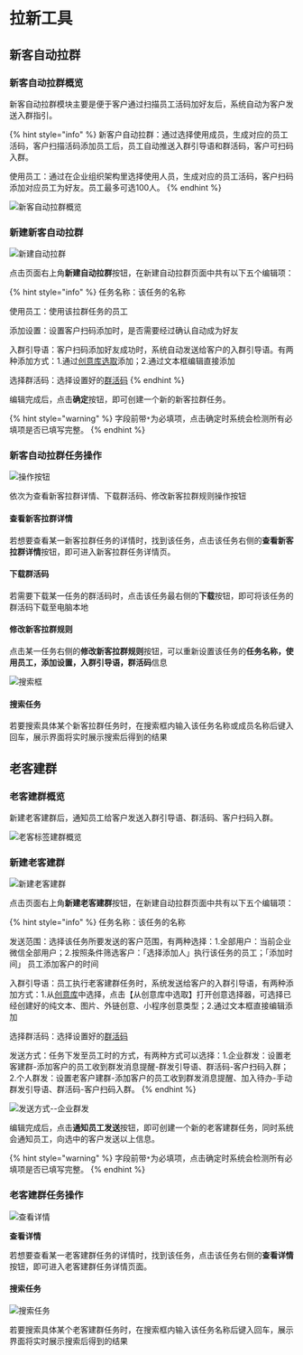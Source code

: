 # 拉新工具

## 新客自动拉群

### 新客自动拉群概览

新客自动拉群模块主要是便于客户通过扫描员工活码加好友后，系统自动为客户发送入群指引。

{% hint style="info" %}
新客户自动拉群：通过选择使用成员，生成对应的员工活码，客户扫描活码添加员工后，员工自动推送入群引导语和群活码，客户可扫码入群。

使用员工：通过在企业组织架构里选择使用人员，生成对应的员工活码，客户扫码添加对应员工为好友。员工最多可选100人。
{% endhint %}

![新客自动拉群概览](../../.gitbook/assets/新客自动拉群概览.png)

### 新建新客自动拉群

![新建自动拉群](../../.gitbook/assets/新建新客自动拉群.png)

点击页面右上角**新建自动拉群**按钮，在新建自动拉群页面中共有以下五个编辑项：

{% hint style="info" %}
任务名称：该任务的名称

使用员工：使用该拉群任务的员工

添加设置：设置客户扫码添加时，是否需要经过确认自动成为好友

入群引导语：客户扫码添加好友成功时，系统自动发送给客户的入群引导语。有两种添加方式：1.通过[创意库选取](../../creativity-material-library/creativity-library.md)添加；2.通过文本框编辑直接添加

选择群活码：选择设置好的[群活码](huo-ma.md)
{% endhint %}

编辑完成后，点击**确定**按钮，即可创建一个新的新客拉群任务。

{% hint style="warning" %}
字段前带`*`为必填项，点击确定时系统会检测所有必填项是否已填写完整。
{% endhint %}

### 新客自动拉群任务操作

![操作按钮](../../.gitbook/assets/新客自动拉群操作.png)

依次为查看新客拉群详情、下载群活码、修改新客拉群规则操作按钮

#### 查看新客拉群详情

若想要查看某一新客拉群任务的详情时，找到该任务，点击该任务右侧的**查看新客拉群详情**按钮，即可进入新客拉群任务详情页。

#### 下载群活码

若需要下载某一任务的群活码时，点击该任务最右侧的**下载**按钮，即可将该任务的群活码下载至电脑本地

#### 修改新客拉群规则

点击某一任务右侧的**修改新客拉群规则**按钮，可以重新设置该任务的**任务名称，使用员工，添加设置，入群引导语，群活码**信息

![搜索框](../../.gitbook/assets/新客自动拉群搜索.png)

#### 搜索任务

若要搜索具体某个新客拉群任务时，在搜索框内输入该任务名称或成员名称后键入回车，展示界面将实时展示搜索后得到的结果

## 老客建群

### 老客建群概览

新建老客建群后，通知员工给客户发送入群引导语、群活码、客户扫码入群。

![老客标签建群概览](../../.gitbook/assets/老客标签建群概览.png)

### 新建老客建群

![新建老客建群](../../.gitbook/assets/新建老客标签建群.png)

点击页面右上角**新建老客建群**按钮，在新建自动拉群页面中共有以下五个编辑项：

{% hint style="info" %}
任务名称：该任务的名称

发送范围：选择该任务所要发送的客户范围，有两种选择：1.全部用户：当前企业微信全部用户；2.按照条件筛选客户：「选择添加人」执行该任务的员工；「添加时间」 员工添加客户的时间

入群引导语：员工执行老客建群任务时，系统发送给客户的入群引导语，有两种添加方式：1.从[创意库](../../creativity-material-library/creativity-library.md)中选择，点击【从创意库中选取】打开创意选择器，可选择已经创建好的纯文本、图片、外链创意、小程序创意类型；2.通过文本框直接编辑添加

选择群活码：选择设置好的[群活码](huo-ma.md)

发送方式：任务下发至员工时的方式，有两种方式可以选择：1.企业群发：设置老客建群-添加客户的员工收到群发消息提醒-群发引导语、群活码-客户扫码入群；2.个人群发：设置老客户建群-添加客户的员工收到群发消息提醒、加入待办-手动群发引导语、群活码-客户扫码入群。
{% endhint %}

![发送方式--企业群发](../../.gitbook/assets/企业群发.png)

编辑完成后，点击**通知员工发送**按钮，即可创建一个新的老客建群任务，同时系统会通知员工，向选中的客户发送以上信息。

{% hint style="warning" %}
字段前带`*`为必填项，点击确定时系统会检测所有必填项是否已填写完整。
{% endhint %}

### 老客建群任务操作

![查看详情](<../../.gitbook/assets/客户群查看详情 (1).png>)

**查看详情**

若想要查看某一老客建群任务的详情时，找到该任务，点击该任务右侧的**查看详情**按钮，即可进入老客建群任务详情页面。

#### 搜索任务

![搜索任务](<../../.gitbook/assets/通讯录搜索 (1).png>)

若要搜索具体某个老客建群任务时，在搜索框内输入该任务名称后键入回车，展示界面将实时展示搜索后得到的结果
